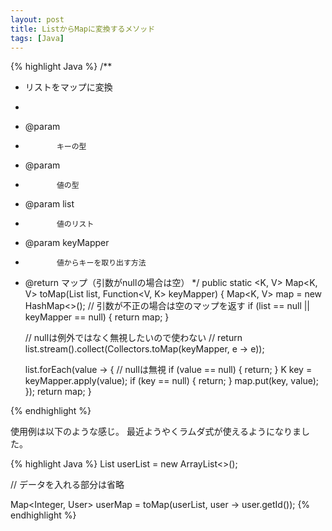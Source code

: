 ```yaml
---
layout: post
title: ListからMapに変換するメソッド
tags: [Java]
---
```





{% highlight Java  %}
/**
 * リストをマップに変換
 * 
 * @param <K>
 *            キーの型
 * @param <V>
 *            値の型
 * @param list
 *            値のリスト
 * @param keyMapper
 *            値からキーを取り出す方法
 * @return マップ（引数がnullの場合は空）
 */
public static <K, V> Map<K, V> toMap(List<V> list, Function<V, K> keyMapper) {
	Map<K, V> map = new HashMap<>();
	// 引数が不正の場合は空のマップを返す
	if (list == null || keyMapper == null) {
		return map;
	}

	// nullは例外ではなく無視したいので使わない
	// return list.stream().collect(Collectors.toMap(keyMapper, e -> e));

	list.forEach(value -> {
		// nullは無視
		if (value == null) {
			return;
		}
		K key = keyMapper.apply(value);
		if (key == null) {
			return;
		}
		map.put(key, value);
	});
	return map;
}

{% endhighlight %}

使用例は以下のような感じ。
最近ようやくラムダ式が使えるようになりました。


{% highlight Java  %}
List<User> userList = new ArrayList<>();

// データを入れる部分は省略

Map<Integer, User> userMap = toMap(userList, user -> user.getId());
{% endhighlight %}


